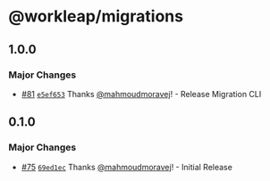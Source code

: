 # @workleap/migrations

## 1.0.0

### Major Changes

- [#81](https://github.com/workleap/wl-design-systems-migrations/pull/81) [`e5ef653`](https://github.com/workleap/wl-design-systems-migrations/commit/e5ef6530acc5bbd22156522a766e02f7a863d38c) Thanks [@mahmoudmoravej](https://github.com/mahmoudmoravej)! - Release Migration CLI

## 0.1.0

### Major Changes

- [#75](https://github.com/workleap/wl-design-systems-migrations/pull/75) [`69ed1ec`](https://github.com/workleap/wl-design-systems-migrations/commit/69ed1ec093ec147e8594d4ee4ec8e033dd521047) Thanks [@mahmoudmoravej](https://github.com/mahmoudmoravej)! - Initial Release
